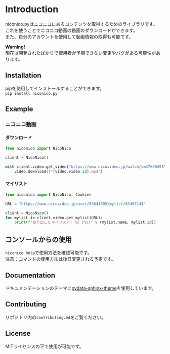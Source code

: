 # Introduction
niconico.pyはニコニコにあるコンテンツを取得するためのライブラリです。  
これを使うことでニコニコ動画の動画のダウンロードができます。  
また、自分のアカウントを使用して動画情報の取得も可能です。

**Warning!**  
現在は開発されたばかりで使用者が予期できない変更やバグがある可能性があります。

## Installation
pipを使用してインストールすることができます。  
`pip install niconico.py`

## Example
### ニコニコ動画
#### ダウンロード
```python
from niconico import NicoNico

client = NicoNico()

with client.video.get_video("https://www.nicovideo.jp/watch/sm37658498") as video:
    video.download(f"{video.video.id}.mp4")
```
#### マイリスト
```python
from niconico import NicoNico, Cookies

URL = "https://www.nicovideo.jp/user/85641805/mylist/63403141"

client = NicoNico()
for mylist in client.video.get_mylist(URL):
    print(f"取り出したマイリスト: %s (%s)" % (mylist.name, mylist.id))
```

## コンソールからの使用
`niconico help`で使用方法を確認可能です。  
注意：コマンドの使用方法は後日変更される予定です。

## Documentation
ドキュメンテーションのテーマに[pydata-sphinx-theme](https://github.com/pydata/pydata-sphinx-theme/blob/master/LICENSE)を使用しています。

## Contributing
リポジトリ内の`contributing.md`をご覧ください。

## License
MITライセンスの下で使用が可能です。